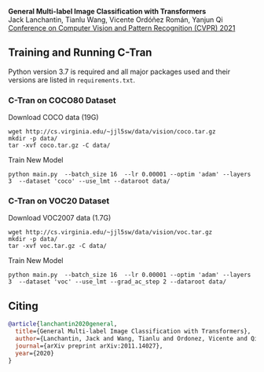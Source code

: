 **General Multi-label Image Classification with Transformers**<br/>
Jack Lanchantin, Tianlu Wang, Vicente Ordóñez Román, Yanjun Qi<br/>
[Conference on Computer Vision and Pattern Recognition (CVPR) 2021](https://arxiv.org/abs/2011.14027)<br/>



## Training and Running C-Tran ##

Python version 3.7 is required and all major packages used and their versions are listed in `requirements.txt`.

### C-Tran on COCO80 Dataset ###
Download COCO data (19G)
```
wget http://cs.virginia.edu/~jjl5sw/data/vision/coco.tar.gz
mkdir -p data/
tar -xvf coco.tar.gz -C data/
```

Train New Model
```
python main.py  --batch_size 16  --lr 0.00001 --optim 'adam' --layers 3  --dataset 'coco' --use_lmt --dataroot data/
```


### C-Tran on VOC20 Dataset ###
Download VOC2007 data (1.7G)
```
wget http://cs.virginia.edu/~jjl5sw/data/vision/voc.tar.gz
mkdir -p data/
tar -xvf voc.tar.gz -C data/
```

Train New Model
```
python main.py  --batch_size 16  --lr 0.00001 --optim 'adam' --layers 3  --dataset 'voc' --use_lmt --grad_ac_step 2 --dataroot data/
```


## Citing ##

```bibtex
@article{lanchantin2020general,
  title={General Multi-label Image Classification with Transformers},
  author={Lanchantin, Jack and Wang, Tianlu and Ordonez, Vicente and Qi, Yanjun},
  journal={arXiv preprint arXiv:2011.14027},
  year={2020}
}
```
